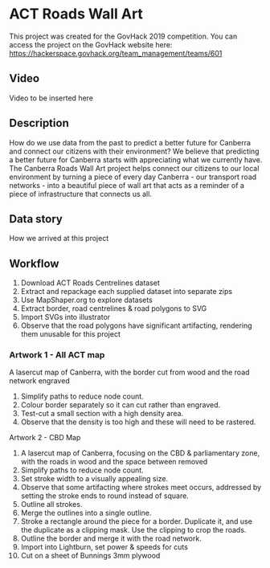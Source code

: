 # ACT Roads Wall Art
This project was created for the GovHack 2019 competition. You can access the project on the GovHack website here: https://hackerspace.govhack.org/team_management/teams/601
## Video
Video to be inserted here
## Description
How do we use data from the past to predict a better future for Canberra and connect our citizens with their environment? We believe that predicting a better future for Canberra starts with appreciating what we currently have. The Canberra Roads Wall Art project helps connect our citizens to our local environment by turning a piece of every day Canberra - our transport road networks - into a beautiful piece of wall art that acts as a reminder of a piece of infrastructure that connects us all.

## Data story
How we arrived at this project

## Workflow
1. Download ACT Roads Centrelines dataset
2. Extract and repackage each supplied dataset into separate zips
3. Use MapShaper.org to explore datasets
4. Extract border, road centrelines & road polygons to SVG
4. Import SVGs into illustrator
5. Observe that the road polygons have significant artifacting, rendering them unusable for this project

### Artwork 1 - All ACT map
A lasercut map of Canberra, with the border cut from wood and the road network engraved
1. Simplify paths to reduce node count.
2. Colour border separately so it can cut rather than engraved.
3. Test-cut a small section with a high density area.
4. Observe that the density is too high and these will need to be rastered.

Artwork 2 - CBD Map
1. A lasercut map of Canberra, focusing on the CBD & parliamentary zone, with the roads in wood and the space between removed
2. Simplify paths to reduce node count.
3. Set stroke width to a visually appealing size.
4. Observe that some artifacting where strokes meet occurs, addressed by setting the stroke ends to round instead of square.
5. Outline all strokes.
6. Merge the outlines into a single outline.
7. Stroke a rectangle around the piece for a border. Duplicate it, and use the duplicate as a clipping mask. Use the clipping to crop the roads.
8. Outline the border and merge it with the road network. 
9. Import into Lightburn, set power & speeds for cuts
10. Cut on a sheet of Bunnings 3mm plywood

